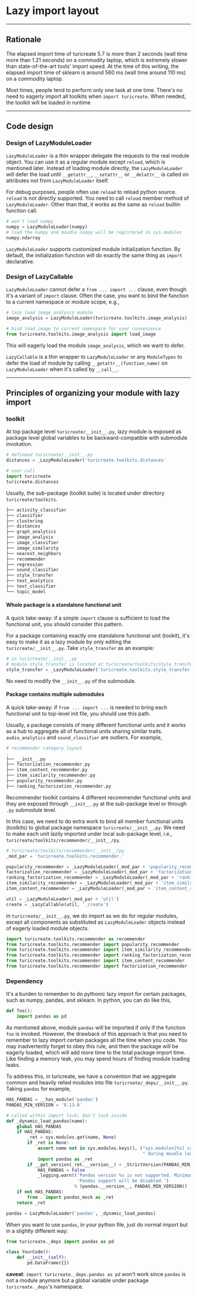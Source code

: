 # Lazy import layout

---

## Rationale

The elapsed import time of turicreate 5.7 is more than 2 seconds (wall time more than 1.21 seconds) on a commodity laptop, which is extremely slower than state-of-the-art tools' import speed. At the time of this writing, the elapsed import time of sklearn is around 560 ms (wall time around 110 ms) on a commodity laptop.

Most times, people tend to perform only one task at one time. There's no need to eagerly import all toolkits when `import turicreate`. When needed, the toolkit will be loaded in runtime

---

## Code design

### Design of LazyModuleLoader

`LazyModuleLoader` is a thin wrapper delegate the requests to the real module object. You can use it as a regular module except `reload`, which is mentioned later. Instead of loading module directly, the `LazyModuleLoader` will defer the load until `__getattr__`, `__setattr__` or `__delattr__` is called on attributes not from `LazyModuleLoader` itself.

For debug purposes, people often use `reload` to reload python source. `reload` is not directly supported. You need to call `reload` member method of `LazyModuleLoader`. Other than that, it works as the same as `reload` builtin function call.

```python
# won't load numpy
numpy = LazyModuleLoader(numpy)
# load the numpy and moudle numpy will be registered in sys.modules
numpy.ndarray
```

`LazyModuleLoader` supports customized module initialization function. By default, the initialization function will do exactly the same thing as `import` declarative.

### Design of LazyCallable

`LazyModuleLoader` cannot defer a `from ... import ...` clause, even though it's a variant of `import` clause. Often the case, you want to bind the function to a current namespace or module scope, e.g.,

```python
# lazy load image_analysis module
image_analysis = LazyModuleLoader(turicreate.toolkits.image_analysis)

# bind load_image to current namespace for user convenience
from turicreate.toolkits.image_analysis import load_image
```

This will eagerly load the module `image_analysis`, which we want to defer.

`LazyCallable` is a thin wrapper to `LazyModuleLoader` or any `ModuleTypes` to defer the load of module by calling `__getattr__(function_name)` on `LazyModuleLoader` when it's called by `__call__`.

---

## Principles of organizing your module with lazy import

### toolkit

At top package level `turicreate/__init__.py`, lazy module is exposed as package level global variables to be backward-compatible with submodule invokation.

```python
# defineed turicreate/__init__.py
distances = _LazyModuleLoader('turicreate.toolkits.distances'

# user call
import turicreate
turicreate.distances
```

Usually, the sub-package (toolkit suite) is located under directory `turicreate/toolkits`.

```bash
├── activity_classifier
├── classifier
├── clustering
├── distances
├── graph_analytics
├── image_analysis
├── image_classifier
├── image_similarity
├── nearest_neighbors
├── recommender
├── regression
├── sound_classifier
├── style_transfer
├── text_analytics
├── text_classifier
└── topic_model
```

#### Whole package is a standalone functional unit

A quick take-away: if a simple `import` clause is sufficient to load the functional unit, you should consider this pattern.

For a package containing exactly one standalone functional unit (tookit), it's easy to make it as a lazy module by only editing the `turicreate/__init__.py`. Take `style_transfer` as an example:

```python
# in turicreate/__init__.py
# module style_transfer is located at turicreate/toolkits/style_transfer
style_transfer = _LazyModuleLoader('turicreate.toolkits.style_transfer'
```

No need to modify the `__init__.py` of the submodule.

#### Package contains multiple submodules

A quick take-away: if `from ... import ...` is needed to bring each functional unit to top-level init file, you should use this path.

Usually, a package consists of many different functional units and it works as a hub to aggregate all of functional units sharing similar traits. `audio_analytics` and `sound_classifier` are outliers. For example,

```bash
# recommender category layout
.
├── __init__.py
├── factorization_recommender.py
├── item_content_recommender.py
├── item_similarity_recommender.py
├── popularity_recommender.py
├── ranking_factorization_recommender.py
```

Recommender toolkit contains 4 different recommender functional units and they are exposed through `__init__.py` at the sub-package level or through `.py` submodule level.

In this case, we need to do extra work to bind all member functional units (toolkits) to global package namespace `turicreate/__init__.py`. We need to make each unit lazily imported under local sub-package level, i.e., `turicreate/toolkits/recommender/__init__/py`.

```python
# turicreate/toolkits/recommender/__init__/py
_mod_par = 'turicreate.toolkits.recommender.'

popularity_recommender = _LazyModuleLoader(_mod_par + 'popularity_recommender')
factorization_recommender = _LazyModuleLoader(_mod_par + 'factorization_recommender')
ranking_factorization_recommender = _LazyModuleLoader(_mod_par + 'ranking_factorization_recommender')
item_similarity_recommender = _LazyModuleLoader(_mod_par + 'item_similarity_recommender')
item_content_recommender = _LazyModuleLoader(_mod_par + 'item_content_recommender')

util = _LazyModuleLoader(_mod_par + 'util')
create = _LazyCallable(util, '_create')
```

in `turicreate/__init__.py`, we do import as we do for regular modules, except all components as substituted as `LazyModuleLoader` objects instead of eagerly loaded module objects.

```python
import turicreate.toolkits.recommender as recommender
from turicreate.toolkits.recommender import popularity_recommender
from turicreate.toolkits.recommender import item_similarity_recommender
from turicreate.toolkits.recommender import ranking_factorization_recommender
from turicreate.toolkits.recommender import item_content_recommender
from turicreate.toolkits.recommender import factorization_recommender
```

### Dependency

It's a burden to remember to do pythonic lazy import for certain packages, such as numpy, pandas, and sklearn. In python, you can do like this,

```python
def foo():
    import pandas as pd
```

As mentioned above, module `pandas` will be imported if only if the function `foo` is invoked. However, the drawback of this approach is that you need to remember to lazy import certain packages all the time when you code. You may inadvertently forget to obey this rule, and then the package will be eagerly loaded, which will add more time to the total package import time. Like finding a memory leak, you may spend hours of finding module loading leaks.

To address this, in turicreate, we have a convention that we aggregate common and heavily relied modules into file `turicreate/_deps/__init__.py`. Taking `pandas` for example,

```python
HAS_PANDAS = __has_module('pandas')
PANDAS_MIN_VERSION = '0.13.0'

# called within import lock; don't lock inside
def _dynamic_load_pandas(name):
    global HAS_PANDAS
    if HAS_PANDAS:
        _ret = sys.modules.get(name, None)
        if _ret is None:
            assert name not in sys.modules.keys(), ("sys.modules[%s] cannot be None"
                                                    " during moudle loading" % name)
            import pandas as _ret
        if __get_version(_ret.__version__) < _StrictVersion(PANDAS_MIN_VERSION):
            HAS_PANDAS = False
            _logging.warn(('Pandas version %s is not supported. Minimum required version: %s. '
                           'Pandas support will be disabled.')
                          % (pandas.__version__, PANDAS_MIN_VERSION))
    if not HAS_PANDAS:
        from . import pandas_mock as _ret
    return _ret

pandas = LazyModuleLoader('pandas', _dynamic_load_pandas)
```

When you want to use `pandas`, in your python file, just do normal import but in a slightly different way:

```python
from turicreate._deps import pandas as pd

class YourCode():
    def __init__(self):
        pd.DataFrame({})
```

__caveat__: `import turicreate._deps.pandas as pd` won't work since `pandas` is not a module anymore but a global variable under package `turicreate._deps`'s namespace.
